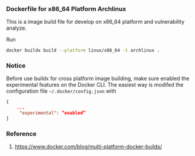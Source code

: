 ### Dockerfile for x86_64 Platform Archlinux

This is a image build file for develop on x86_64 platform and vulnerability analyze. 

Run

```bash
docker buildx build --platform linux/x86_64 -t archlinux .
```

### Notice

Before use buildx for cross platform image building, make sure enabled the experimental features on the Docker CLI.
The easiest way is modifed the configuration file `~/.docker/config.json` with

```json
{
    ...
     "experimental": “enabled”
}
```

### Reference

1. https://www.docker.com/blog/multi-platform-docker-builds/